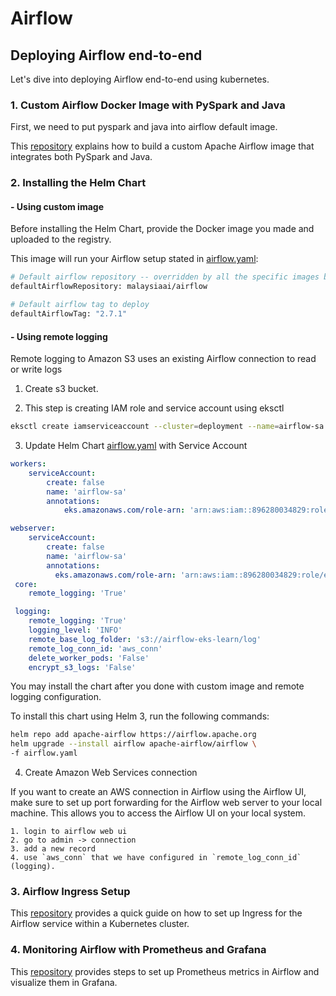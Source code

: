 # Airflow

## Deploying Airflow end-to-end

Let's dive into deploying Airflow end-to-end using kubernetes.


### 1. Custom Airflow Docker Image with PySpark and Java

First, we need to put pyspark and java into airflow default image.

This [repository](https://github.com/malaysia-ai/apache-airflow/blob/main/README.md) explains how to build a custom Apache Airflow image that integrates both PySpark and Java.

### 2. Installing the Helm Chart

#### - Using custom image

Before installing the Helm Chart, provide the Docker image you made and uploaded to the registry. 

This image will run your Airflow setup stated in [airflow.yaml](https://github.com/malaysia-ai/infra/blob/main/airflow/airflow.yaml#L68): 


```bash
# Default airflow repository -- overridden by all the specific images below
defaultAirflowRepository: malaysiaai/airflow

# Default airflow tag to deploy
defaultAirflowTag: "2.7.1"
```

#### - Using remote logging

Remote logging to Amazon S3 uses an existing Airflow connection to read or write logs

1. Create s3 bucket.

2. This step is creating IAM role and service account using eksctl

```bash
eksctl create iamserviceaccount --cluster=deployment --name=airflow-sa --namespace=default --attach-policy-arn=arn:aws:iam::aws:policy/AmazonS3FullAccess --approve
```

3. Update Helm Chart [airflow.yaml](https://github.com/malaysia-ai/infra/blob/main/airflow/airflow.yaml) with Service Account

```yaml
workers:
    serviceAccount:
        create: false
        name: 'airflow-sa'
        annotations:
            eks.amazonaws.com/role-arn: 'arn:aws:iam::896280034829:role/eksctl-deployment-addon-iamserviceaccount-de-Role1-DU6JB1S0FU1J'

webserver:
    serviceAccount:
        create: false
        name: 'airflow-sa'
        annotations:
          eks.amazonaws.com/role-arn: 'arn:aws:iam::896280034829:role/eksctl-deployment-addon-iamserviceaccount-de-Role1-DU6JB1S0FU1J'
 core:
    remote_logging: 'True'

 logging:
    remote_logging: 'True'
    logging_level: 'INFO'
    remote_base_log_folder: 's3://airflow-eks-learn/log'
    remote_log_conn_id: 'aws_conn'
    delete_worker_pods: 'False'
    encrypt_s3_logs: 'False'
```

You may install the chart after you done with custom image and remote logging configuration.

To install this chart using Helm 3, run the following commands:

```bash
helm repo add apache-airflow https://airflow.apache.org
helm upgrade --install airflow apache-airflow/airflow \
-f airflow.yaml
```

4. Create Amazon Web Services connection

If you want to create an AWS connection in Airflow using the Airflow UI, make sure to set up port forwarding for the Airflow web server to your local machine. This allows you to access the Airflow UI on your local system.

```
1. login to airflow web ui
2. go to admin -> connection
3. add a new record
4. use `aws_conn` that we have configured in `remote_log_conn_id` (logging).
```

### 3. Airflow Ingress Setup

This [repository](https://github.com/malaysia-ai/nginx/tree/main/eks/airflow) provides a quick guide on how to set up Ingress for the Airflow service within a Kubernetes cluster.

### 4. Monitoring Airflow with Prometheus and Grafana

This [repository](https://github.com/malaysia-ai/alerts) provides steps to set up Prometheus metrics in Airflow and visualize them in Grafana.
